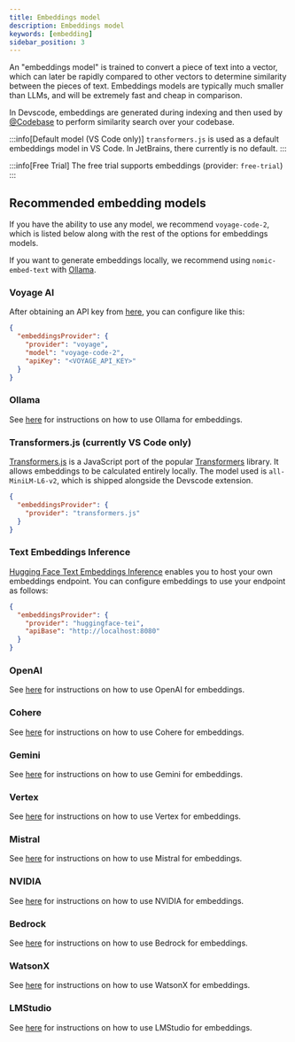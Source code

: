 ```yaml
---
title: Embeddings model
description: Embeddings model
keywords: [embedding]
sidebar_position: 3
---
```


An "embeddings model" is trained to convert a piece of text into a vector, which can later be rapidly compared to other vectors to determine similarity between the pieces of text. Embeddings models are typically much smaller than LLMs, and will be extremely fast and cheap in comparison.

In Devscode, embeddings are generated during indexing and then used by [@Codebase](../deep-dives/codebase.md) to perform similarity search over your codebase.

:::info[Default model (VS Code only)]
`transformers.js` is used as a default embeddings model in VS Code. In JetBrains, there currently is no default.
:::

:::info[Free Trial]
The free trial supports embeddings (provider: `free-trial`)
:::

## Recommended embedding models

If you have the ability to use any model, we recommend `voyage-code-2`, which is listed below along with the rest of the options for embeddings models.

If you want to generate embeddings locally, we recommend using `nomic-embed-text` with [Ollama](../model-providers/top-level/ollama.md#embeddings-model).

### Voyage AI

After obtaining an API key from [here](https://www.voyageai.com/), you can configure like this:

```json title="config.json"
{
  "embeddingsProvider": {
    "provider": "voyage",
    "model": "voyage-code-2",
    "apiKey": "<VOYAGE_API_KEY>"
  }
}
```

### Ollama

See [here](../model-providers/top-level/ollama.md#embeddings-model) for instructions on how to use Ollama for embeddings.

### Transformers.js (currently VS Code only)

[Transformers.js](https://huggingface.co/docs/transformers.js/index) is a JavaScript port of the popular [Transformers](https://huggingface.co/transformers/) library. It allows embeddings to be calculated entirely locally. The model used is `all-MiniLM-L6-v2`, which is shipped alongside the Devscode extension.

```json title="config.json"
{
  "embeddingsProvider": {
    "provider": "transformers.js"
  }
}
```

### Text Embeddings Inference

[Hugging Face Text Embeddings Inference](https://huggingface.co/docs/text-embeddings-inference/en/index) enables you to host your own embeddings endpoint. You can configure embeddings to use your endpoint as follows:

```json title="config.json"
{
  "embeddingsProvider": {
    "provider": "huggingface-tei",
    "apiBase": "http://localhost:8080"
  }
}
```

### OpenAI

See [here](../model-providers/top-level/openai.md#embeddings-model) for instructions on how to use OpenAI for embeddings.

### Cohere

See [here](../model-providers/more/cohere.md#embeddings-model) for instructions on how to use Cohere for embeddings.

### Gemini

See [here](../model-providers/top-level/gemini.md#embeddings-model) for instructions on how to use Gemini for embeddings.

### Vertex

See [here](../model-providers/top-level/vertexai.md#embeddings-model) for instructions on how to use Vertex for embeddings.

### Mistral

See [here](../model-providers/top-level/mistral.md#embeddings-model) for instructions on how to use Mistral for embeddings.

### NVIDIA

See [here](../model-providers/more/nvidia.md#embeddings-model) for instructions on how to use NVIDIA for embeddings.

### Bedrock

See [here](../model-providers/top-level/bedrock.md#embeddings-model) for instructions on how to use Bedrock for embeddings.

### WatsonX

See [here](../model-providers/more/watsonx.md#embeddings-model) for instructions on how to use WatsonX for embeddings.

### LMStudio

See [here](../model-providers/more/lmstudio.md#embeddings-model) for instructions on how to use LMStudio for embeddings.
